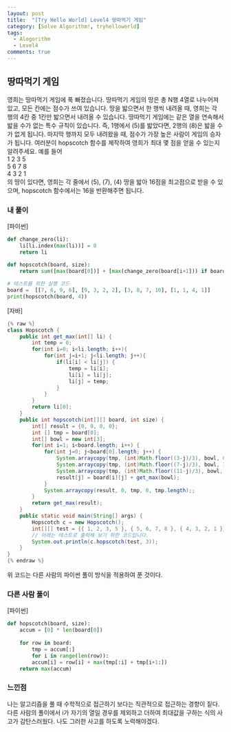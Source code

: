 ```yaml
---
layout: post
title:  "[Try Hello World] Level4 땅따먹기 게임"
category: [Solve Algorithm!, tryhelloworld]
tags:
  - Alogorithm
  - Level4
comments: true
---
```


## 땅따먹기 게임

영희는 땅따먹기 게임에 푹 빠졌습니다. 땅따먹기 게임의 땅은 총 N행 4열로 나누어져 있고, 모든 칸에는 점수가 쓰여 있습니다. 땅을 밟으면서 한 행씩 내려올 때, 영희는 각 행의 4칸 중 1칸만 밟으면서 내려올 수 있습니다. 땅따먹기 게임에는 같은 열을 연속해서 밟을 수가 없는 특수 규칙이 있습니다. 즉, 1행에서 (5)를 밟았다면, 2행의 (8)은 밟을 수가 없게 됩니다. 마지막 행까지 모두 내려왔을 때, 점수가 가장 높은 사람이 게임의 승자가 됩니다. 여러분이 hopscotch 함수를 제작하여 영희가 최대 몇 점을 얻을 수 있는지 알려주세요. 예를 들어 <br />
1 2 3 5 <br />
5 6 7 8 <br />
4 3 2 1 <br />
의 땅이 있다면, 영희는 각 줄에서 (5), (7), (4) 땅을 밟아 16점을 최고점으로 받을 수 있으며, hopscotch 함수에서는 16을 반환해주면 됩니다.

### 내 풀이

[파이썬]

```python
def change_zero(li):
    li[li.index(max(li))] = 0
    return li
    
def hopscotch(board, size):
    return sum([max(board[0])] + [max(change_zero(board[i+1])) if board[i].index(max(board[i])) == board[i+1].index(max(board[i+1])) else max(board[i+1]) for i in range(len(board)-1)])

# 테스트를 위한 실행 코드
board =  [[7, 6, 9, 6], [9, 3, 2, 2], [3, 8, 7, 10], [1, 1, 4, 1]]
print(hopscotch(board, 4))
```

[자바]

```java
{% raw %}
class Hopscotch {
    public int get_max(int[] li) {
        int temp = 0;
        for(int i=0; i<li.length; i++){
            for(int j=i+1; j<li.length; j++){
                if(li[i] < li[j]) {
                    temp = li[i];
                    li[i] = li[j];
                    li[j] = temp;
                }
            }
        }
        return li[0];
    }
    public int hopscotch(int[][] board, int size) {
        int[] result = {0, 0, 0, 0};
        int [] tmp = board[0];
        int[] bowl = new int[3];
        for(int i=1; i<board.length; i++) {
            for(int j=0; j<board[0].length; j++) {
                System.arraycopy(tmp, (int)Math.floor((3-j)/3), bowl, 0, 1);
                System.arraycopy(tmp, (int)Math.floor((7-j)/3), bowl, 1, 1);
                System.arraycopy(tmp, (int)Math.floor((11-j)/3), bowl, 2, 1);
                result[j] = board[i][j] + get_max(bowl);
            }
            System.arraycopy(result, 0, tmp, 0, tmp.length);;
        }
        return get_max(result);
    }
    public static void main(String[] args) {
        Hopscotch c = new Hopscotch();
        int[][] test = {{ 1, 2, 3, 5 }, { 5, 6, 7, 8 }, { 4, 3, 2, 1 }};
        // 아래는 테스트로 출력해 보기 위한 코드입니다.
        System.out.println(c.hopscotch(test, 3));
    }
}
{% endraw %}
```

위 코드는 다른 사람의 파이썬 풀이 방식을 적용하여 푼 것이다.

### 다른 사람 풀이

[파이썬]

```python
def hopscotch(board, size):
    accum = [0] * len(board[0])
    
    for row in board:
        tmp = accum[:]
        for i in range(len(row)):
        accum[i] = row[i] + max(tmp[:i] + tmp[i+1:])
    return max(accum)
```

### 느낀점
나는 알고리즘을 풀 때 수학적으로 접근하기 보다는 직관적으로 접근하는 경향이 짙다. 다른 사람의 풀이에서 i가 자기의 열일 경우를 제외하고 더하여 최대값을 구하는 식의 사고가 감탄스러웠다. 나도 그러한 사고를 하도록 노력해야겠다. 
